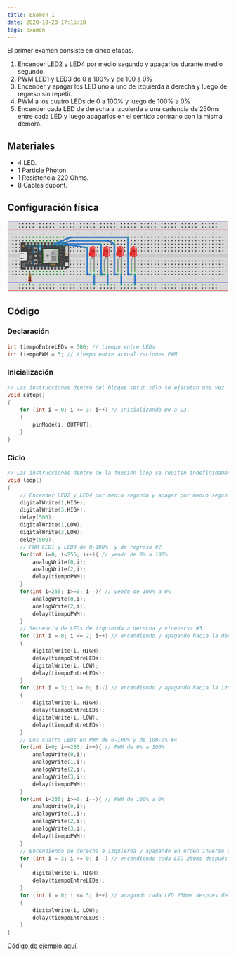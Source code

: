 ```yaml
---
title: Examen 1
date: 2020-10-20 17:15:18
tags: examen
---
```


El primer examen consiste en cinco etapas.

1. Encender LED2 y LED4 por medio segundo y apagarlos durante medio segundo.
2. PWM LED1 y LED3 de 0 a 100% y de 100 a 0%
3. Encender y apagar los LED uno a uno de izquierda a derecha y luego de regreso sin repetir.
4. PWM a los cuatro LEDs de 0 a 100% y luego de 100% a 0%
5. Encender cada LED de derecha a izquierda a una cadencia de 250ms entre cada LED y luego apagarlos en el sentido contrario con la misma demora.

 <!-- more -->

## Materiales

- 4 LED.
- 1 Particle Photon.
- 1 Resistencia 220 Ohms.
- 8 Cables dupont.

## Configuración física

![Cuatro LEDs, de D0 a D3](../assets/4led-en-d0-3.png)

## Código

### Declaración

```cpp
int tiempoEntreLEDs = 500; // tiempo entre LEDs
int tiempoPWM = 5; // tiempo entre actualizaciones PWM
```

### Inicialización

```cpp
// Las instrucciones dentro del bloque setup sólo se ejecutan una vez
void setup()
{
    for (int i = 0; i <= 3; i++) // Inicializando D0 a D3.
    {
        pinMode(i, OUTPUT);
    }
}
```

### Ciclo

```cpp
// Las instrucciones dentro de la función loop se repiten indefinidamente.
void loop()
{
    // Encender LED2 y LED4 por medio segundo y apagar por medio segundo #1
    digitalWrite(1,HIGH);
    digitalWrite(3,HIGH);
    delay(500);
    digitalWrite(1,LOW);
    digitalWrite(3,LOW);
    delay(500);
    // PWM LED1 y LED3 de 0-100%  y de regreso #2
    for(int i=0; i<255; i++){ // yendo de 0% a 100%
        analogWrite(0,i);
        analogWrite(2,i);
        delay(tiempoPWM);
    }
    for(int i=255; i>=0; i--){ // yendo de 100% a 0%
        analogWrite(0,i);
        analogWrite(2,i);
        delay(tiempoPWM);   
    }
    // Secuencia de LEDs de izquierda a derecha y viceversa #3
    for (int i = 0; i <= 2; i++) // encendiendo y apagando hacia la derecha
    {
        digitalWrite(i, HIGH);
        delay(tiempoEntreLEDs);
        digitalWrite(i, LOW);
        delay(tiempoEntreLEDs);
    }
    for (int i = 3; i >= 0; i--) // encendiendo y apagando hacia la izquierda
    {
        digitalWrite(i, HIGH);
        delay(tiempoEntreLEDs);
        digitalWrite(i, LOW);
        delay(tiempoEntreLEDs);
    }
    // Los cuatro LEDs en PWM de 0-100% y de 100-0% #4
    for(int i=0; i<=255; i++){ // PWM de 0% a 100%
        analogWrite(0,i);
        analogWrite(1,i);
        analogWrite(2,i);
        analogWrite(3,i);
        delay(tiempoPWM);
    }
    for(int i=255; i>=0; i--){ // PWM de 100% a 0%
        analogWrite(0,i);
        analogWrite(1,i);
        analogWrite(2,i);
        analogWrite(3,i);
        delay(tiempoPWM);
    }
    // Encendiendo de derecha a izquierda y apagando en orden inverso a ritmo de 1/4 de segundo #5
    for (int i = 3; i >= 0; i--) // encendiendo cada LED 250ms después del anterior
    {
        digitalWrite(i, HIGH);
        delay(tiempoEntreLEDs);
    }
    for (int i = 0; i <= 3; i++) // apagando cada LED 250ms después del anterior
    {
        digitalWrite(i, LOW);
        delay(tiempoEntreLEDs);
    }
}
```



[Código de ejemplo aquí.](https://github.com/xtrs84zk/SistemasEmbebidos/blob/main/src/Examen1.ino)